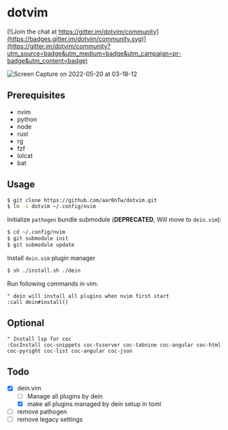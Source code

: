 # dotvim

[![Join the chat at https://gitter.im/dotvim/community](https://badges.gitter.im/dotvim/community.svg)](https://gitter.im/dotvim/community?utm_source=badge&utm_medium=badge&utm_campaign=pr-badge&utm_content=badge)

![Screen Capture on 2022-05-20 at 03-18-12](https://user-images.githubusercontent.com/935988/169385624-ccf81b2a-ae64-4950-bf26-d34d280978d4.gif)

## Prerequisites

- nvim
- python
- node
- rust
- rg
- fzf
- lolcat
- bat

## Usage
```sh
$ git clone https://github.com/aar0nTw/dotvim.git
$ ln -s dotvim ~/.config/nvim
```

Initialize `pathogen` bundle submodule (**DEPRECATED**, Will move to `dein.vim`):

```sh
$ cd ~/.config/nvim
$ git submodule init
$ git submodule update
```

Install `dein.vim` plugin manager

```sh
$ sh ./install.sh ./dein
```

Run following commands in vim:

```vim
" dein will install all plugins when nvim first start
:call dein#install()
```

## Optional

```vim
" Install lsp for coc
:CocInstall coc-snippets coc-tsserver coc-tabnine coc-angular coc-html coc-pyright coc-list coc-angular coc-json
```

## Todo

- [x] dein.vim
  - [ ] Manage all plugins by dein
  - [x] make all plugins managed by dein setup in toml
- [ ] remove pathogen
- [ ] remove legacy settings
